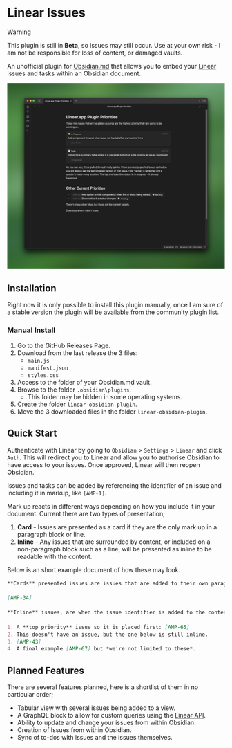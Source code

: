 # Linear Issues

> [!WARNING]
> This plugin is still in **Beta**, so issues may still occur. Use at your own risk - I am not be responsible for loss of content, or damaged vaults.

An unofficial plugin for [Obsidian.md](http://obsidian.md) that allows you to embed your [Linear](https://linear.app) issues and tasks within an Obsidian document.

![](./screenshot.png)

## Installation

Right now it is only possible to install this plugin manually, once I am sure of a stable version the plugin will be available from the community plugin list.

### Manual Install

1. Go to the GitHub Releases Page.
2. Download from the last release the 3 files:
    - `main.js`
    - `manifest.json`
    - `styles.css`
3. Access to the folder of your Obsidian.md vault.
4. Browse to the folder `.obsidian\plugins`.
    - This folder may be hidden in some operating systems.
5. Create the folder `linear-obsidian-plugin`.
6. Move the 3 downloaded files in the folder `linear-obsidian-plugin`.

## Quick Start

Authenticate with Linear by going to `Obsidian` > `Settings` > `Linear` and click `Auth`. This will redirect you to Linear and allow you to authorise Obsidian to have access to your issues. Once approved, Linear will then reopen Obsidian.

Issues and tasks can be added by referencing the identifier of an issue and including it in markup, like `[AMP-1]`.

Mark up reacts in different ways depending on how you include it in your document. Current there are two types of presentation;

1. **Card** - Issues are presented as a card if they are the only mark up in a paragraph block or line.
2. **Inline** - Any issues that are surrounded by content, or included on a non-paragraph block such as a line, will be presented as inline to be readable with the content.

Below is an short example document of how these may look.

```md
**Cards** presented issues are issues that are added to their own paragraph and provide a larger view of the issue. This is especially useful when you want to display an issue with some prominence and have larger click footprint. Below is an example of how that is included.

[AMP-34]

**Inline** issues, are when the issue identifier is added to the content. Be in it as part of a paragraph, list or some other block of content. For example [AMP-56] would render as an inline issue. And the below items in the list would contain inline issues;

1. A **top priority** issue so it is placed first: [AMP-65]
2. This doesn't have an issue, but the one below is still inline.
3. [AMP-43]
4. A final example [AMP-67] but *we're not limited to these*.
```

## Planned Features

There are several features planned, here is a shortlist of them in no particular order;

- Tabular view with several issues being added to a view.
- A GraphQL block to allow for custom queries using the [Linear API](https://developers.linear.app/docs/graphql/working-with-the-graphql-api).
- Ability to update and change your issues from within Obsidian.
- Creation of Issues from within Obsidian.
- Sync of to-dos with issues and the issues themselves.

